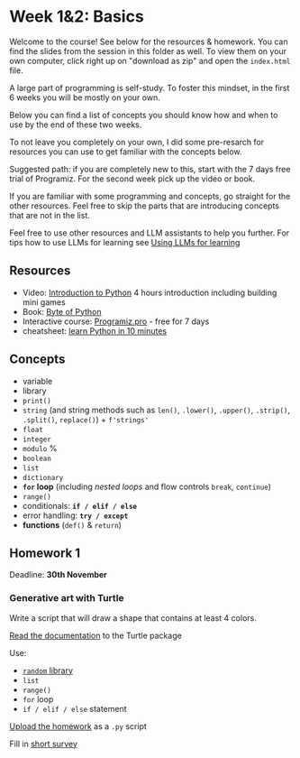  
# Week 1&2: Basics
Welcome to the course! See below for the resources & homework. You can find the slides from the session in this folder as well. To view them on your own computer, click right up on "download as zip" and open the `index.html` file.

A large part of programming is self-study. To foster this mindset, in the first 6 weeks you will be mostly on your own.

Below you can find a list of concepts you should know how and when to use by the end of these two weeks.

To not leave you completely on your own, I did some pre-resarch for resources you can use to get familiar with the concepts below. 

Suggested path: if you are completely new to this, start with the 7 days free trial of Programiz. For the second week pick up the video or book.

If you are familiar with some programming and concepts, go straight for the other resources. Feel free to skip the parts that are introducing concepts that are not in the list.

Feel free to use other resources and LLM assistants to help you further. For tips how to use LLMs for learning see [Using LLMs for learning](resources/usingllms.md)

## Resources
- Video: [Introduction to Python](https://www.youtube.com/watch?v=rfscVS0vtbw) 4 hours introduction including building mini games
- Book: [Byte of Python](https://github.com/swaroopch/byte-of-python/releases/tag/v56bfc894d3863330de1630080091b2b5175c07b3) 
- Interactive course: [Programiz.pro](https://programiz.pro/course/learn-python-basics)  - free for 7 days
- cheatsheet: [learn Python in 10 minutes](https://www.stavros.io/tutorials/python/)

## Concepts 
- variable
- library
- `print()`
- `string` (and string methods such as `len()`, `.lower()`, `.upper()`, `.strip()`, `.split()`, `replace()`) + `f'strings'`
- `float`
- `integer`
- `modulo` % 
- `boolean`
- `list`
- `dictionary`
- **`for` loop** (including *nested loops* and flow controls `break`, `continue`)
- `range()`
- conditionals: **`if / elif / else`**
- error handling: **`try / except`**
- **functions** (`def()` & `return`)

## Homework 1
Deadline: **30th November**

### Generative art with Turtle
Write a script that will draw a shape that contains at least 4 colors.

[Read the documentation](https://docs.python.org/3/library/turtle.html) to the Turtle package

Use:
- [`random` library](https://docs.python.org/3/library/random.html)
- `list`
- `range()`
- `for` loop
- `if / elif / else` statement

[Upload the homework](https://forms.gle/m3cQtyZ5D9hZp5zw7) as a `.py` script 

Fill in [short survey](https://forms.gle/6fdtCDx5wTNjPYkn8)